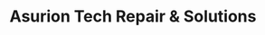 ---
title: "Asurion Tech Repair & Solutions"
url: /oklahoma-city/asurion-tech-repair-and-solutions/
shop: appliance
---